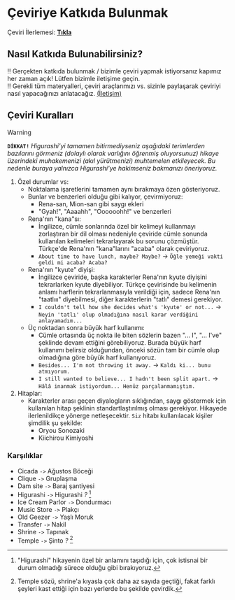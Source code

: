[ilerleme]: ../../tree/master/README.md#ilerleme

# Çeviriye Katkıda Bulunmak

Çeviri İlerlemesi: [**Tıkla**][ilerleme]

## Nasıl Katkıda Bulunabilirsiniz?

‼️ Gerçekten katkıda bulunmak / bizimle çeviri yapmak istiyorsanız kapımız her zaman açık! Lütfen bizimle iletişime geçin.  
‼️ Gerekli tüm materyalleri, çeviri araçlarımızı vs. sizinle paylaşarak çeviriyi nasıl yapacağınızı anlatacağız. [(İletişim)](../../tree/master/README.md#iletişim)

## Çeviri Kuralları

> [!WARNING]
> **`DİKKAT!`** *Higurashi'yi tamamen bitirmediyseniz aşağıdaki terimlerden bazılarını görmeniz (dolaylı olarak varlığını öğrenmiş oluyorsunuz) hikaye üzerindeki muhakemenizi (akıl yürütmenizi) muhtemelen etkileyecek. Bu nedenle buraya yalnızca Higurashi'ye hakimseniz bakmanızı öneriyoruz.*

1. Özel durumlar vs:
   * Noktalama işaretlerini tamamen aynı bırakmaya özen gösteriyoruz.
   * Bunlar ve benzerleri olduğu gibi kalıyor, çevirmiyoruz:
     * Rena-san, Mion-san gibi saygı ekleri
     * "Gyah!", "Aaaahh", "Oooooohh!" ve benzerleri
   * Rena'nın "kana"sı:
     * İngilizce, cümle sonlarında özel bir kelimeyi kullanmayı zorlaştıran bir dil olması nedeniyle çeviride cümle sonunda kullanılan kelimeleri tekrarlayarak bu sorunu çözmüştür. Türkçe'de Rena'nın "kana"larını "acaba" olarak çeviriyoruz.
     * `About time to have lunch, maybe? Maybe?` -> `Öğle yemeği vakti geldi mi acaba? Acaba?`
   * Rena'nın "kyute" diyişi:
     * İngilizce çeviride, başka karakterler Rena'nın kyute diyişini tekrarlarken kyute diyebiliyor. Türkçe çevirisinde bu kelimenin anlamı harflerin tekrarlanmasıyla verildiği için, sadece Rena'nın "taatlııı" diyebilmesi, diğer karakterlerin "tatlı" demesi gerekiyor.
     * `I couldn't tell how she decides what's 'kyute' or not...` -> `Neyin 'tatlı' olup olmadığına nasıl karar verdiğini anlayamadım...`
   * Üç noktadan sonra büyük harf kullanımı:
     * Cümle ortasında üç nokta ile biten sözlerin bazen "... I", "... I've" şeklinde devam ettiğini görebiliyoruz. Burada büyük harf kullanımı belirsiz olduğundan, önceki sözün tam bir cümle olup olmadığına göre büyük harf kullanıyoruz.
     * `Besides... I'm not throwing it away.` -> `Kaldı ki... bunu atmıyorum.`
     * `I still wanted to believe... I hadn't been split apart.` -> `Hâlâ inanmak istiyordum... Henüz parçalanmamıştım.`
2. Hitaplar:
   * Karakterler arası geçen diyalogların sıklığından, saygı göstermek için kullanılan hitap şeklinin standartlaştırılmış olması gerekiyor. Hikayede ilerlenildikçe yönerge netleşecektir. `Siz` hitabı kullanılacak kişiler şimdilik şu şekilde:
     * Oryou Sonozaki
     * Kiichirou Kimiyoshi

### Karşılıklar

* Cicada `->` Ağustos Böceği
* Clique `->` Gruplaşma
* Dam site `->` Baraj şantiyesi
* Higurashi `->` Higurashi *?* [^1]
* Ice Cream Parlor `->` Dondurmacı
* Music Store `->` Plakçı
* Old Geezer `->` Yaşlı Moruk
* Transfer `->` Nakil
* Shrine `->` Tapınak
* Temple `->` Şinto *?* [^2]

[^1]: "Higurashi" hikayenin özel bir anlamını taşıdığı için, çok istisnai bir durum olmadığı sürece olduğu gibi bırakıyoruz.
[^2]: Temple sözü, shrine'a kıyasla çok daha az sayıda geçtiği, fakat farklı şeyleri kast ettiği için bazı yerlerde bu şekilde çevirdik.